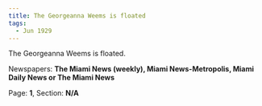 ```yaml
---  
title: The Georgeanna Weems is floated  
tags:  
  - Jun 1929  
---  
```

  
The Georgeanna Weems is floated.  
  
Newspapers: **The Miami News (weekly), Miami News-Metropolis, Miami Daily News or The Miami News**  
  
Page: **1**, Section: **N/A** 
